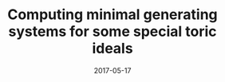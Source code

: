 ---
collection: publications
title: "Computing minimal generating systems for some special toric ideals"
authors: "Dimitrios Dais and Ioannis Markakis"
date: 2017-05-17
venue: 'Preprint'
excerpt: 'Let $X_P$ be the projective toric surface associated to a lattice polytope $P$. If the number of lattice points lying on the boundary of $P$ is at least $4$, it is known that $X_P$ is embeddable into a suitable projective space as zero set of finitely many quadrics. In this case, the determination of a minimal generating system of the toric ideal defining $X_P$ is reduced to a simple Gaussian elimination.'
doi: '10.48550/arXiv.1705.06339'
paperurl: 2017-toric-ideals.pdf
---